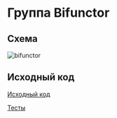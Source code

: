 # Группа Bifunctor

## Схема

![bifunctor](https://gitflic.ru/project/artemkorsakov/scalabook/blob/raw?file=images%2Fbifunctor.png&commit=5ddc90d0ec8532f76a51fcff23de9253bcab9fd0)

## Исходный код

[Исходный код](https://gitflic.ru/project/artemkorsakov/scalabook/file?file=examples%2Fsrc%2Fmain%2Fscala%2Ftypeclass%2Fbifunctor&plain=1)

[Тесты](https://gitflic.ru/project/artemkorsakov/scalabook/file?file=examples%2Fsrc%2Ftest%2Fscala%2Ftypeclass%2Fbifunctor&plain=1)
